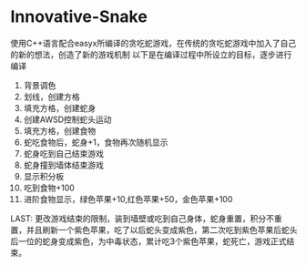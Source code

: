 # Innovative-Snake
使用C++语言配合easyx所编译的贪吃蛇游戏，在传统的贪吃蛇游戏中加入了自己的新的想法，创造了新的游戏机制
以下是在编译过程中所设立的目标，逐步进行编译
1.	背景调色
2.	划线，创建方格
3.	填充方格，创建蛇身
4.	创建AWSD控制蛇头运动
5.	填充方格，创建食物
6.	蛇吃食物后，蛇身+1，食物再次随机显示
7.	蛇身吃到自己结束游戏
8.	蛇身撞到墙体结束游戏
9.	显示积分板
10.	吃到食物+100
11.	进阶食物显示，绿色苹果+10,红色苹果+50，金色苹果+100

LAST: 更改游戏结束的限制，装到墙壁或吃到自己身体，蛇身重置，积分不重置，并且刷新一个紫色苹果，吃了以后蛇头变成紫色，第二次吃到紫色苹果后蛇头后一位的蛇身变成紫色，为中毒状态，累计吃3个紫色苹果，蛇死亡，游戏正式结束。
